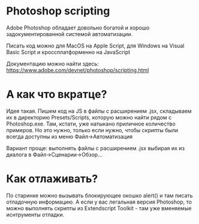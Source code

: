 # Photoshop scripting

Adobe Photoshop обладает довольно богатой и хорошо задокументированной системой автоматизации.

Писать код можно для MacOS на Apple Script, для Windows на Visual Basic Script и кроссплатформенно на JavaScript


Документацию можно найти здесь: https://www.adobe.com/devnet/photoshop/scripting.html

# А как что вкратце?

Идея такая. Пишем код на JS в файлы с расширением .jsx, складываем их в директорию Presets/Scripts, которую можно найти рядом с Photoshop.exe. Там, кстати, уже натыкано приличное количество примеров. Но это нужно, только если нужно, чтобы скрипты были всегда доступны из меню Файл->Автоматизация


Вариант проще: выполнять файлы с расширением .jsx выбирая их из диалога в Файл->Сценарии->Обзор...

# Как отлаживать?

По старинке можно вызывать блокирующее окошко alert() и там писать отладочную информацию. 
А если у вас легальная версия Photoshop, то можно выполнять скрипты из Extendscript Toolkit - там уже вменяемые иснтрументы отладки.
